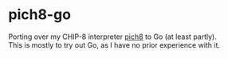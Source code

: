 # pich8-go

Porting over my CHIP-8 interpreter [pich8](https://github.com/philw07/pich8) to Go (at least partly).  
This is mostly to try out Go, as I have no prior experience with it.